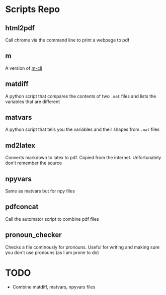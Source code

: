 # Scripts Repo


## html2pdf
Call chrome via the command line to print a webpage to pdf

## m
A version of [m-cli](https://github.com/rgcr/m-cli)

## matdiff
A python script that compares the contents of two `.mat` files and lists the variables that are different

## matvars
A python script that tells you the variables and their shapes from `.mat` files

## md2latex
Converts markdown to latex to pdf. Copied from the internet. Unfortunately don't remember the source

## npyvars
Same as matvars but for npy files

## pdfconcat
Call the automator script to combine pdf files

## pronoun_checker
Checks a file continously for pronouns. Useful for writing and making sure you don't use pronouns (as I am prone to do)

# TODO
* Combine matdiff, matvars, npyvars files
